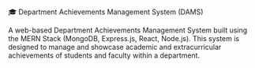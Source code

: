 🎓 Department Achievements Management System (DAMS)

A web-based Department Achievements Management System built using the MERN Stack (MongoDB, Express.js, React, Node.js). This system is designed to manage and showcase academic and extracurricular achievements of students and faculty within a department.
